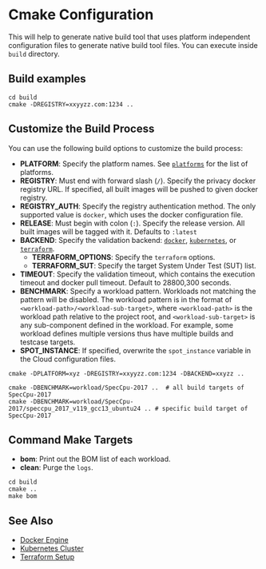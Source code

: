 # Cmake Configuration

This will help to generate native build tool that uses platform independent configuration 
files to generate native build tool files. You can execute inside `build` directory.

## Build examples

```shell
cd build
cmake -DREGISTRY=xxyyzz.com:1234 ..
```

## Customize the Build Process

You can use the following build options to customize the build process:

- **PLATFORM**: Specify the platform names. See [`platforms`][platforms] for the list of platforms.
- **REGISTRY**: Must end with forward slash (`/`). Specify the privacy docker registry URL. If specified, all built images will be pushed to given docker registry.
- **REGISTRY_AUTH**: Specify the registry authentication method. The only supported value is `docker`, which uses the docker configuration file.
- **RELEASE**: Must begin with colon (`:`). Specify the release version. All built images will be tagged with it. Defaults to `:latest`
- **BACKEND**: Specify the validation backend: [`docker`][docker], [`kubernetes`][kubernetes], or [`terraform`][terraform].
  - **TERRAFORM_OPTIONS**: Specify the `terraform` options.
  - **TERRAFORM_SUT**: Specify the target System Under Test (SUT) list.
- **TIMEOUT**: Specify the validation timeout, which contains the execution timeout and docker pull timeout. Default to 28800,300 seconds.
- **BENCHMARK**: Specify a workload pattern. Workloads not matching the pattern will be disabled. The workload pattern is in the format of `<workload-path>/<workload-sub-target>`, where `<workload-path>` is the workload path relative to the project root, and `<workload-sub-target>` is any sub-component defined in the workload. For example, some workload defines multiple versions thus have multiple builds and testcase targets.  
- **SPOT_INSTANCE**: If specified, overwrite the `spot_instance` variable in the Cloud configuration files.

```shell
cmake -DPLATFORM=xyz -DREGISTRY=xxyyzz.com:1234 -DBACKEND=xxyzz ..
```

```shell
cmake -DBENCHMARK=workload/SpecCpu-2017 ..  # all build targets of SpecCpu-2017
cmake -DBENCHMARK=workload/SpecCpu-2017/speccpu_2017_v119_gcc13_ubuntu24 .. # specific build target of SpecCpu-2017
```

## Command Make Targets

- **bom**: Print out the BOM list of each workload.
- **clean**: Purge the `logs`.

```shell
cd build
cmake ..
make bom
```

## See Also

- [Docker Engine][Docker Engine]
- [Kubernetes Cluster][Kubernetes Cluster]
- [Terraform Setup][Terraform Setup]

[platforms]: ../../../workload/platforms
[docker]: ../preparing-infrastructure/setup-docker.md
[kubernetes]: ../preparing-infrastructure/setup-kubernetes.md
[terraform]: ../preparing-infrastructure/setup-terraform.md
[Docker Engine]: ../preparing-infrastructure/setup-docker.md
[Kubernetes Cluster]: ../preparing-infrastructure/setup-kubernetes.md
[Terraform Setup]: ../preparing-infrastructure/setup-terraform.md
